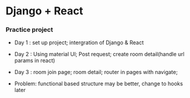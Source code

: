# Django + React

### Practice project

- Day 1 : set up project; intergration of Django & React
- Day 2 : Using material UI; Post request; create room detail(handle url params in react)
- Day 3 : room join page; room detail; router in pages with navigate;


- Problem:  functional based structure may be better, change to hooks later
